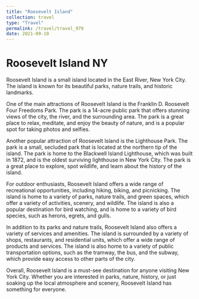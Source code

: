```yaml
---
title: "Roosevelt Island"
collection: travel
type: "Travel"
permalink: /travel/travel_979
date: 2021-09-10
---
```


# Roosevelt Island NY
Roosevelt Island is a small island located in the East River, New York City. The island is known for its beautiful parks, nature trails, and historic landmarks.

One of the main attractions of Roosevelt Island is the Franklin D. Roosevelt Four Freedoms Park. The park is a 14-acre public park that offers stunning views of the city, the river, and the surrounding area. The park is a great place to relax, meditate, and enjoy the beauty of nature, and is a popular spot for taking photos and selfies.

Another popular attraction of Roosevelt Island is the Lighthouse Park. The park is a small, secluded park that is located at the northern tip of the island. The park is home to the Blackwell Island Lighthouse, which was built in 1872, and is the oldest surviving lighthouse in New York City. The park is a great place to explore, spot wildlife, and learn about the history of the island.

For outdoor enthusiasts, Roosevelt Island offers a wide range of recreational opportunities, including hiking, biking, and picnicking. The island is home to a variety of parks, nature trails, and green spaces, which offer a variety of activities, scenery, and wildlife. The island is also a popular destination for bird watching, and is home to a variety of bird species, such as herons, egrets, and gulls.

In addition to its parks and nature trails, Roosevelt Island also offers a variety of services and amenities. The island is surrounded by a variety of shops, restaurants, and residential units, which offer a wide range of products and services. The island is also home to a variety of public transportation options, such as the tramway, the bus, and the subway, which provide easy access to other parts of the city.

Overall, Roosevelt Island is a must-see destination for anyone visiting New York City. Whether you are interested in parks, nature, history, or just soaking up the local atmosphere and scenery, Roosevelt Island has something for everyone.
